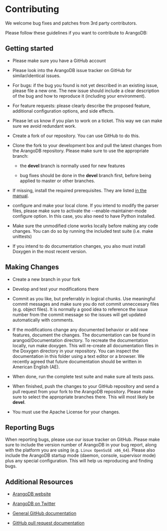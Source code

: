 Contributing
============

We welcome bug fixes and patches from 3rd party contributors.

Please follow these guidelines if you want to contribute to ArangoDB:

Getting started
---------------

* Please make sure you have a GitHub account

* Please look into the ArangoDB issue tracker on GitHub for similar/identical
  issues.

* For bugs: if the bug you found is not yet described in an existing
  issue, please file a new one. The new issue should include a clear
  description of the bug and how to reproduce it (including your
  environment).

* For feature requests: please clearly describe the proposed feature, additional
  configuration options, and side effects.

* Please let us know if you plan to work on a ticket. This way we can make sure
  we avoid redundant work.

* Create a fork of our repository. You can use GitHub to do this.

* Clone the fork to your development box and pull the latest changes from the
  ArangoDB repository. Please make sure to use the appropriate branch:

  * the **devel** branch is normally used for new features 

  * bug fixes should be done in the **devel** branch first, before being applied to
    master or other branches.

* If missing, install the required prerequisites. They are listed
  [in the manual](https://docs.arangodb.com/Installing/Compiling.html).

* configure and make your local clone. If you intend to modify the parser files,
  please make sure to activate the --enable-maintainer-mode configure option. In
  this case, you also need to have Python installed.

* Make sure the unmodified clone works locally before making any code
  changes. You can do so by running the included test suite (i.e. make
  unittests)

* If you intend to do documentation changes, you also must install Doxygen in
  the most recent version.

Making Changes
--------------

* Create a new branch in your fork

* Develop and test your modifications there

* Commit as you like, but preferrably in logical chunks. Use meaningful commit
  messages and make sure you do not commit unneccesary files (e.g. object
  files). It is normally a good idea to reference the issue number from the
  commit message so the issues will get updated automatically with comments.

* If the modifications change any documented behavior or add new features,
  document the changes. The documentation can be found in arangod/Documentation
  directory. To recreate the documentation locally, run make doxygen. This will
  re-create all documentation files in the Doxygen directory in your
  repository. You can inspect the documentation in this folder using a text
  editor or a browser. We recently agreed that future documentation should be
  written in American English (AE).

* When done, run the complete test suite and make sure all tests pass.

* When finished, push the changes to your GitHub repository and send a pull
  request from your fork to the ArangoDB repository. Please make sure to select
  the appropriate branches there. This will most likely be **devel**.

* You must use the Apache License for your changes.

Reporting Bugs
--------------

When reporting bugs, please use our issue tracker on GitHub.  Please make sure
to include the version number of ArangoDB in your bug report, along with the
platform you are using (e.g. `Linux OpenSuSE x86_64`).  Please also include the
ArangoDB startup mode (daemon, console, supervisor mode) plus any special
configuration.  This will help us reproducing and finding bugs.

Additional Resources
--------------------

* [ArangoDB website](https://www.arangodb.com/)

* [ArangoDB on Twitter](https://twitter.com/arangodb)

* [General GitHub documentation](https://help.github.com/)

* [GitHub pull request documentation](https://help.github.com/send-pull-requests/)
